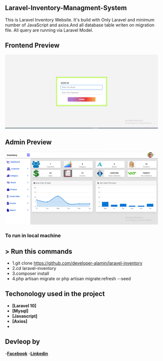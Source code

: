 
## Laravel-Inventory-Managment-System
This is Laravel Inventory Website. It's build with Only Laravel and minimum number of JavaScript and axios.And all database table writen on migration file. All query are running via Laravel Model.

## Frontend Preview
<img src="https://github.com/developer-alamin/laravel-inventory/blob/master/public/img/frontend.png">

## Admin Preview
<img src="https://github.com/developer-alamin/laravel-inventory/blob/master/public/img/backend.png">

### To run in local machine
## > Run this commands
- 1.git clone https://github.com/developer-alamin/laravel-inventory
- 2.cd laravel-inventory
- 3.composer install
- 4.php artisan migrate or php artisan migrate:refresh --seed

## Techonology used in the project

- **[Laravel 10]**
- **[Mysql]**
- **[Javascript]**
- **[Axios]**
- 
## Devleop by
-**[Facebook](https://www.facebook.com/profile.php?id=100045386384303)**
-**[Linkedin](https://www.linkedin.com/in/dev-alamin/)**

